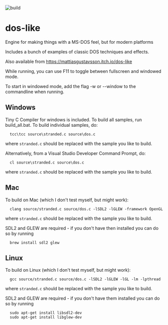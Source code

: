 ![build](https://github.com/mattiasgustavsson/dos-like/workflows/build/badge.svg)

# dos-like

Engine for making things with a MS-DOS feel, but for modern platforms

Includes a bunch of examples of classic DOS techniques and effects.

Also available from https://mattiasgustavsson.itch.io/dos-like

While running, you can use F11 to toggle between fullscreen and windowed mode.

To start in windowed mode, add the flag -w or --window to the commandline when running.

## Windows

Tiny C Compiler for windows is included. To build all samples, run build_all.bat.
To build individual samples, do:
```
  tcc\tcc source\stranded.c source\dos.c
```  
where `stranded.c` should be replaced with the sample you like to build.

Alternatively, from a Visual Studio Developer Command Prompt, do:
```
  cl source\stranded.c source\dos.c
```  
where `stranded.c` should be replaced with the sample you like to build.

## Mac

To build on Mac (which I don't test myself, but might work):
```
  clang source/stranded.c source/dos.c -lSDL2 -lGLEW -framework OpenGL
```
where `stranded.c` should be replaced with the sample you like to build.

SDL2 and GLEW are required - if you don't have then installed you can do so by running
```
  brew install sdl2 glew  
```
## Linux

To build on Linux (which I don't test myself, but might work):
```
  gcc source/stranded.c source/dos.c -lSDL2 -lGLEW -lGL -lm -lpthread
```
where `stranded.c` should be replaced with the sample you like to build.

SDL2 and GLEW are required - if you don't have them installed you can do so by running
```
  sudo apt-get install libsdl2-dev
  sudo apt-get install libglew-dev
```
  
  
